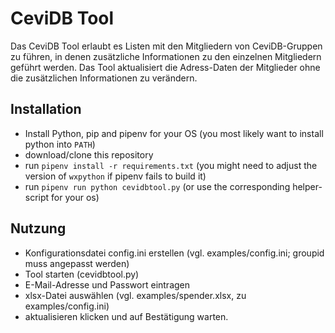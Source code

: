 CeviDB Tool
===========

Das CeviDB Tool erlaubt es Listen mit den Mitgliedern
von CeviDB-Gruppen zu führen, in denen zusätzliche
Informationen zu den einzelnen Mitgliedern geführt werden.
Das Tool aktualisiert die Adress-Daten der Mitglieder
ohne die zusätzlichen Informationen zu verändern.


Installation
------------

* Install Python, pip and pipenv for your OS (you most likely want to install python into `PATH`)
* download/clone this repository
* run `pipenv install -r requirements.txt` (you might need to adjust the version of `wxpython` if pipenv fails to build it)
* run `pipenv run python cevidbtool.py` (or use the corresponding helper-script for your os)

Nutzung
-------

* Konfigurationsdatei config.ini erstellen
  (vgl. examples/config.ini; groupid muss angepasst werden)
* Tool starten (cevidbtool.py)
* E-Mail-Adresse und Passwort eintragen
* xlsx-Datei auswählen
  (vgl. examples/spender.xlsx, zu examples/config.ini)
* aktualisieren klicken und auf Bestätigung warten.



